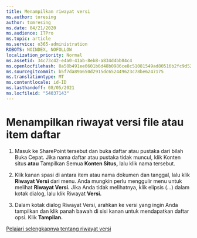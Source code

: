 ```yaml
---
title: Menampilkan riwayat versi
ms.author: toresing
author: tomresing
ms.date: 04/21/2020
ms.audience: ITPro
ms.topic: article
ms.service: o365-administration
ROBOTS: NOINDEX, NOFOLLOW
localization_priority: Normal
ms.assetid: 34c73c42-e4a0-41ab-8eb8-a834d4bb04c4
ms.openlocfilehash: 8a50b491ee0601b6d48b0986ce8c51081549ad80516b2fc9d52f1bf6e7c025cf
ms.sourcegitcommit: b5f7da89a650d2915dc652449623c78be6247175
ms.translationtype: MT
ms.contentlocale: id-ID
ms.lasthandoff: 08/05/2021
ms.locfileid: "54037143"
---
```

# <a name="view-version-history-of-a-file-or-list-item"></a>Menampilkan riwayat versi file atau item daftar

1. Masuk ke SharePoint tersebut dan buka daftar atau pustaka dari bilah Buka Cepat. Jika nama daftar atau pustaka tidak muncul, klik Konten situs **atau** Tampilkan Semua **Konten Situs,** lalu klik nama tersebut.
    
2. Klik kanan spasi di antara item atau nama dokumen dan tanggal, lalu klik **Riwayat Versi** dari menu. Anda mungkin perlu menggulir menu untuk melihat **Riwayat Versi.** Jika Anda tidak melihatnya, klik elipsis (...) dalam kotak dialog, lalu klik Riwayat **Versi.**
    
3. Dalam kotak dialog Riwayat Versi, arahkan ke versi yang ingin Anda tampilkan dan klik panah bawah di sisi kanan untuk mendapatkan daftar opsi. Klik **Tampilan.**
    
[Pelajari selengkapnya tentang riwayat versi](https://go.microsoft.com/fwlink/?linkid=875709)
  

